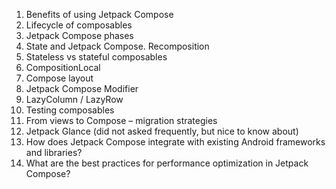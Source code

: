 
1. Benefits of using Jetpack Compose
2. Lifecycle of composables
3. Jetpack Compose phases
4. State and Jetpack Compose. Recomposition
5. Stateless vs stateful composables
6. CompositionLocal
7. Compose layout
8. Jetpack Compose Modifier
9. LazyColumn / LazyRow
10. Testing composables
11. From views to Compose – migration strategies
12. Jetpack Glance (did not asked frequently, but nice to know about)
13. How does Jetpack Compose integrate with existing Android frameworks and libraries?
14. What are the best practices for performance optimization in Jetpack Compose?
